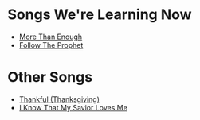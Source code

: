 # Songs We're Learning Now
- [More Than Enough](songs/more_than_enough.html)
- [Follow The Prophet](songs/follow_the_prophet.html)

# Other Songs
- [Thankful (Thanksgiving)](songs/thankful.html)
- [I Know That My Savior Loves Me](songs/i_know_that_my_savior_loves_me.html)
